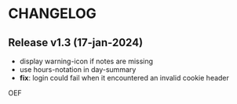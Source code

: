 # CHANGELOG

## Release v1.3 (17-jan-2024)

- display warning-icon if notes are missing
- use hours-notation in day-summary
- **fix**: login could fail when it encountered an invalid cookie header

OEF
